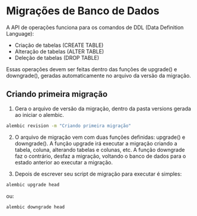 # Migrações de Banco de Dados

A API de operações funciona para os comandos de DDL (Data Definition Language):

* Criação de tabelas (CREATE TABLE)
* Alteração de tabelas (ALTER TABLE)
* Deleção de tabelas (DROP TABLE)

Essas operações devem ser feitas dentro das funções de upgrade() e downgrade(),
geradas automaticamente no arquivo da versão da migração.

## Criando primeira migração

1. Gera o arquivo de versão da migração, dentro da pasta versions gerada ao iniciar
o alembic.

```sh
alembic revision -m "Criando primeira migração"
```

2. O arquivo de migração vem com duas funções definidas: upgrade() e downgrade().
A função upgrade irá executar a migração criando a tabela, coluna, alterando tabelas e colunas,
etc. A função downgrade faz o contrário, desfaz a migração, voltando o banco de dados 
para o estado anterior ao executar a migração.

3. Depois de escrever seu script de migração para executar é simples:

```sh
alembic upgrade head
```

ou:

```sh
alembic downgrade head
```